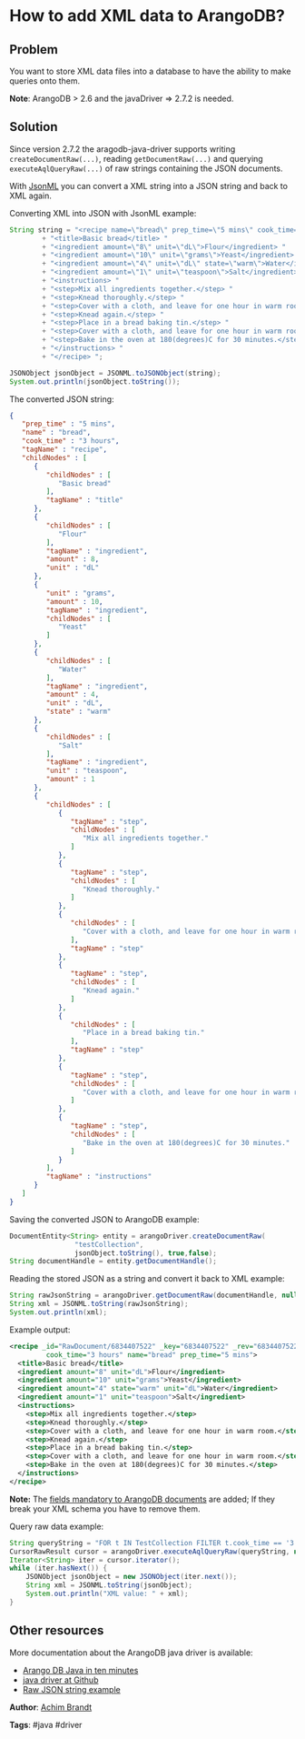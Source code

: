 # How to add XML data to ArangoDB?

## Problem
You want to store XML data files into a database to have the ability to make queries onto them.

**Note**: ArangoDB > 2.6 and the javaDriver => 2.7.2 is needed.

## Solution
Since version 2.7.2 the aragodb-java-driver supports writing `createDocumentRaw(...)`, reading `getDocumentRaw(...)` and querying `executeAqlQueryRaw(...)` of raw strings containing the JSON documents.

With [JsonML](http://www.jsonml.org/) you can convert a XML string into a JSON string and back to XML again.

Converting XML into JSON with JsonML example:
```java
String string = "<recipe name=\"bread\" prep_time=\"5 mins\" cook_time=\"3 hours\"> "
		+ "<title>Basic bread</title> "
		+ "<ingredient amount=\"8\" unit=\"dL\">Flour</ingredient> "
		+ "<ingredient amount=\"10\" unit=\"grams\">Yeast</ingredient> "
		+ "<ingredient amount=\"4\" unit=\"dL\" state=\"warm\">Water</ingredient> "
		+ "<ingredient amount=\"1\" unit=\"teaspoon\">Salt</ingredient> "
		+ "<instructions> "
		+ "<step>Mix all ingredients together.</step> "
		+ "<step>Knead thoroughly.</step> "
		+ "<step>Cover with a cloth, and leave for one hour in warm room.</step> "
		+ "<step>Knead again.</step> "
		+ "<step>Place in a bread baking tin.</step> "
		+ "<step>Cover with a cloth, and leave for one hour in warm room.</step> "
		+ "<step>Bake in the oven at 180(degrees)C for 30 minutes.</step> "
		+ "</instructions> "
		+ "</recipe> ";

JSONObject jsonObject = JSONML.toJSONObject(string);
System.out.println(jsonObject.toString());
```

The converted JSON string: 
```json
{
   "prep_time" : "5 mins",
   "name" : "bread",
   "cook_time" : "3 hours",
   "tagName" : "recipe",
   "childNodes" : [
      {
         "childNodes" : [
            "Basic bread"
         ],
         "tagName" : "title"
      },
      {
         "childNodes" : [
            "Flour"
         ],
         "tagName" : "ingredient",
         "amount" : 8,
         "unit" : "dL"
      },
      {
         "unit" : "grams",
         "amount" : 10,
         "tagName" : "ingredient",
         "childNodes" : [
            "Yeast"
         ]
      },
      {
         "childNodes" : [
            "Water"
         ],
         "tagName" : "ingredient",
         "amount" : 4,
         "unit" : "dL",
         "state" : "warm"
      },
      {
         "childNodes" : [
            "Salt"
         ],
         "tagName" : "ingredient",
         "unit" : "teaspoon",
         "amount" : 1
      },
      {
         "childNodes" : [
            {
               "tagName" : "step",
               "childNodes" : [
                  "Mix all ingredients together."
               ]
            },
            {
               "tagName" : "step",
               "childNodes" : [
                  "Knead thoroughly."
               ]
            },
            {
               "childNodes" : [
                  "Cover with a cloth, and leave for one hour in warm room."
               ],
               "tagName" : "step"
            },
            {
               "tagName" : "step",
               "childNodes" : [
                  "Knead again."
               ]
            },
            {
               "childNodes" : [
                  "Place in a bread baking tin."
               ],
               "tagName" : "step"
            },
            {
               "tagName" : "step",
               "childNodes" : [
                  "Cover with a cloth, and leave for one hour in warm room."
               ]
            },
            {
               "tagName" : "step",
               "childNodes" : [
                  "Bake in the oven at 180(degrees)C for 30 minutes."
               ]
            }
         ],
         "tagName" : "instructions"
      }
   ]
}
```


Saving the converted JSON to ArangoDB example:
```java
DocumentEntity<String> entity = arangoDriver.createDocumentRaw(
                "testCollection",
                jsonObject.toString(), true,false);
String documentHandle = entity.getDocumentHandle();
```
Reading the stored JSON as a string and convert it back to XML example:
```java
String rawJsonString = arangoDriver.getDocumentRaw(documentHandle, null, null);
String xml = JSONML.toString(rawJsonString);
System.out.println(xml);
```
Example output:
```xml
<recipe _id="RawDocument/6834407522" _key="6834407522" _rev="6834407522"
         cook_time="3 hours" name="bread" prep_time="5 mins">
  <title>Basic bread</title>
  <ingredient amount="8" unit="dL">Flour</ingredient>
  <ingredient amount="10" unit="grams">Yeast</ingredient>
  <ingredient amount="4" state="warm" unit="dL">Water</ingredient>
  <ingredient amount="1" unit="teaspoon">Salt</ingredient>
  <instructions>
    <step>Mix all ingredients together.</step>
    <step>Knead thoroughly.</step>
    <step>Cover with a cloth, and leave for one hour in warm room.</step>
    <step>Knead again.</step>
    <step>Place in a bread baking tin.</step>
    <step>Cover with a cloth, and leave for one hour in warm room.</step>
    <step>Bake in the oven at 180(degrees)C for 30 minutes.</step>
  </instructions>
</recipe>
```
**Note:** The [fields mandatory to ArangoDB documents](https://docs.arangodb.com/Documents/index.html) are added; If they break your XML schema you have to remove them.

Query raw data example:
```java
String queryString = "FOR t IN TestCollection FILTER t.cook_time == '3 hours' RETURN t";
CursorRawResult cursor = arangoDriver.executeAqlQueryRaw(queryString, null, null);
Iterator<String> iter = cursor.iterator();
while (iter.hasNext()) {
	JSONObject jsonObject = new JSONObject(iter.next());
	String xml = JSONML.toString(jsonObject);
	System.out.println("XML value: " + xml);
}
```

## Other resources
More documentation about the ArangoDB java driver is available:
 - [Arango DB Java in ten minutes](https://www.arangodb.com/tutorial-java/)
 - [java driver at Github](https://github.com/arangodb/arangodb-java-driver)
 - [Raw JSON string example](https://github.com/arangodb/arangodb-java-driver/blob/master/src/test/java/com/arangodb/example/document/RawDocumentExample.java)

**Author**: [Achim Brandt](https://github.com/a-brandt)

**Tags**: #java #driver
